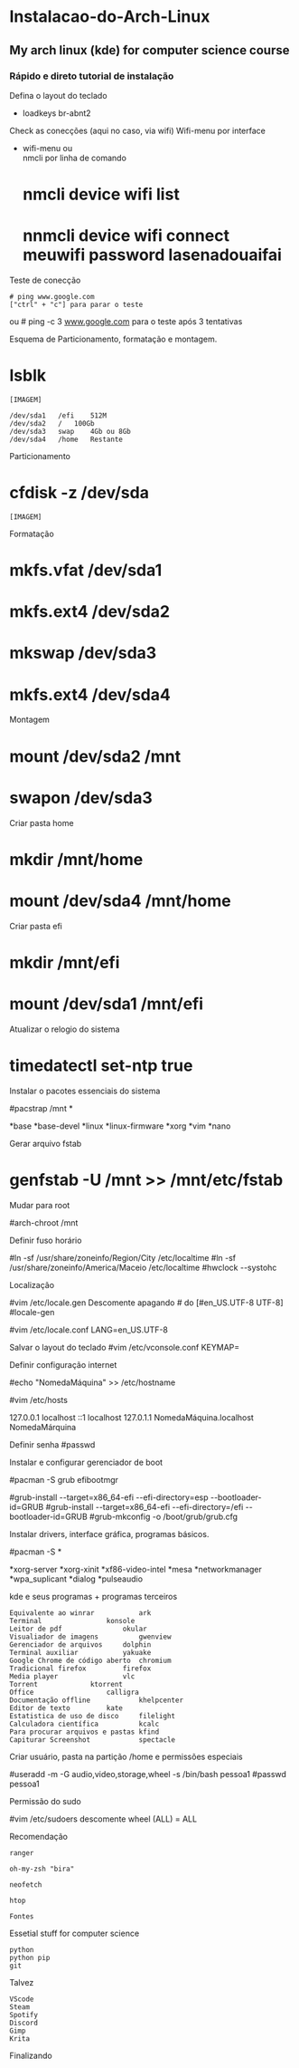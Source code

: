 # Instalacao-do-Arch-Linux

 ## My arch linux (kde) for computer science course
 ### Rápido e direto tutorial de instalação

Defina o layout do teclado
 * loadkeys br-abnt2

Check as conecções (aqui no caso, via wifi)
	Wifi-menu por interface
 * wifi-menu
ou	
	nmcli por linha de comando
	# nmcli device wifi list
	# nnmcli device wifi connect meuwifi password lasenadouaifai

Teste de conecção
	
	# ping www.google.com
	["ctrl" + "c"] para parar o teste
ou
	# ping -c 3 www.google.com
	para o teste após 3 tentativas

Esquema de Particionamento, formatação e montagem.

# lsblk
	[IMAGEM]

	/dev/sda1	/efi	512M
	/dev/sda2	/	100Gb
	/dev/sda3	swap	4Gb ou 8Gb
	/dev/sda4	/home	Restante

Particionamento

# cfdisk -z /dev/sda

	[IMAGEM]

Formatação

# mkfs.vfat /dev/sda1
# mkfs.ext4 /dev/sda2
# mkswap /dev/sda3
# mkfs.ext4 /dev/sda4

Montagem

# mount /dev/sda2 /mnt
# swapon /dev/sda3

Criar pasta home
# mkdir /mnt/home
	
# mount /dev/sda4 /mnt/home

Criar pasta efi

# mkdir /mnt/efi
# mount /dev/sda1 /mnt/efi

Atualizar o relogio do sistema

# timedatectl set-ntp true

Instalar o pacotes essenciais do sistema

#pacstrap /mnt *

*base
*base-devel
*linux
*linux-firmware
*xorg
*vim
*nano

Gerar arquivo fstab

# genfstab -U /mnt >> /mnt/etc/fstab

Mudar para root

#arch-chroot /mnt

Definir fuso horário

#ln -sf /usr/share/zoneinfo/Region/City /etc/localtime
#ln -sf /usr/share/zoneinfo/America/Maceio /etc/localtime
#hwclock --systohc

Localização

#vim /etc/locale.gen
	Descomente apagando # do [#en_US.UTF-8 UTF-8]
#locale-gen

#vim /etc/locale.conf
	LANG=en_US.UTF-8

Salvar o layout do teclado
#vim /etc/vconsole.conf
	KEYMAP=

Definir configuração internet

#echo "NomedaMáquina" >> /etc/hostname

#vim /etc/hosts

127.0.0.1	localhost
::1		localhost
127.0.1.1	NomedaMáquina.localhost	NomedaMárquina

Definir senha
#passwd

Instalar e configurar gerenciador de boot

#pacman -S grub efibootmgr

#grub-install --target=x86_64-efi --efi-directory=esp --bootloader-id=GRUB
#grub-install --target=x86_64-efi --efi-directory=/efi --bootloader-id=GRUB
#grub-mkconfig -o /boot/grub/grub.cfg

Instalar drivers, interface gráfica, programas básicos.

#pacman -S *

*xorg-server 
*xorg-xinit 
*xf86-video-intel
*mesa
*networkmanager
*wpa_suplicant
*dialog
*pulseaudio


kde e seus programas + programas terceiros

	Equivalente ao winrar			ark
	Terminal				konsole
	Leitor de pdf				okular
	Visualiador de imagens			gwenview
	Gerenciador de arquivos		dolphin
	Terminal auxiliar			yakuake
	Google Chrome de código aberto	chromium
	Tradicional firefox			firefox
	Media player				vlc
	Torrent				ktorrent
	Office					calligra
	Documentação offline			khelpcenter
	Editor de texto			kate
	Estatistica de uso de disco		filelight
	Calculadora científica			kcalc
	Para procurar arquivos e pastas	kfind
	Capiturar Screenshot			spectacle

Criar usuário, pasta na partição /home e permissões especiais

#useradd -m -G audio,video,storage,wheel -s /bin/bash pessoa1
#passwd pessoa1

Permissão do sudo

#vim /etc/sudoers
descomente wheel (ALL) = ALL

Recomendação

	ranger

	oh-my-zsh "bira"

	neofetch

	htop

	Fontes

Essetial stuff for computer science

	python
	python pip
	git

Talvez

	VScode
	Steam
	Spotify
	Discord
	Gimp
	Krita
	
Finalizando
